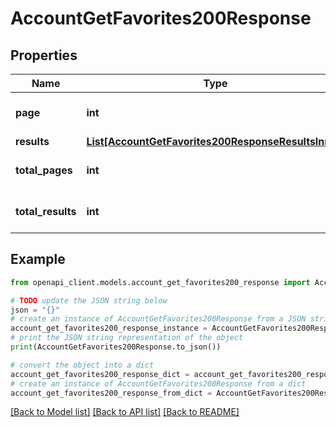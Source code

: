 # AccountGetFavorites200Response


## Properties

Name | Type | Description | Notes
------------ | ------------- | ------------- | -------------
**page** | **int** |  | [optional] [default to 0]
**results** | [**List[AccountGetFavorites200ResponseResultsInner]**](AccountGetFavorites200ResponseResultsInner.md) |  | [optional] 
**total_pages** | **int** |  | [optional] [default to 0]
**total_results** | **int** |  | [optional] [default to 0]

## Example

```python
from openapi_client.models.account_get_favorites200_response import AccountGetFavorites200Response

# TODO update the JSON string below
json = "{}"
# create an instance of AccountGetFavorites200Response from a JSON string
account_get_favorites200_response_instance = AccountGetFavorites200Response.from_json(json)
# print the JSON string representation of the object
print(AccountGetFavorites200Response.to_json())

# convert the object into a dict
account_get_favorites200_response_dict = account_get_favorites200_response_instance.to_dict()
# create an instance of AccountGetFavorites200Response from a dict
account_get_favorites200_response_from_dict = AccountGetFavorites200Response.from_dict(account_get_favorites200_response_dict)
```
[[Back to Model list]](../README.md#documentation-for-models) [[Back to API list]](../README.md#documentation-for-api-endpoints) [[Back to README]](../README.md)


